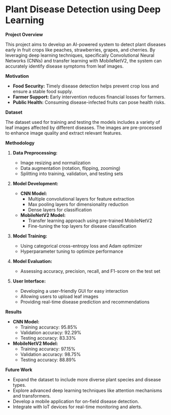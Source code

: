 # Plant Disease Detection using Deep Learning

**Project Overview**

This project aims to develop an AI-powered system to detect plant diseases early in fruit crops like peaches, strawberries, grapes, and cherries. By leveraging deep learning techniques, specifically Convolutional Neural Networks (CNNs) and transfer learning with MobileNetV2, the system can accurately identify disease symptoms from leaf images.

**Motivation**

* **Food Security:** Timely disease detection helps prevent crop loss and ensure a stable food supply.
* **Farmer Support:** Early intervention reduces financial losses for farmers.
* **Public Health:** Consuming disease-infected fruits can pose health risks.

**Dataset**

The dataset used for training and testing the models includes a variety of leaf images affected by different diseases. The images are pre-processed to enhance image quality and extract relevant features.

**Methodology**

1. **Data Preprocessing:**
   - Image resizing and normalization
   - Data augmentation (rotation, flipping, zooming)
   - Splitting into training, validation, and testing sets

2. **Model Development:**
   - **CNN Model:**
     - Multiple convolutional layers for feature extraction
     - Max pooling layers for dimensionality reduction
     - Dense layers for classification
   - **MobileNetV2 Model:**
     - Transfer learning approach using pre-trained MobileNetV2
     - Fine-tuning the top layers for disease classification

3. **Model Training:**
   - Using categorical cross-entropy loss and Adam optimizer
   - Hyperparameter tuning to optimize performance

4. **Model Evaluation:**
   - Assessing accuracy, precision, recall, and F1-score on the test set

5. **User Interface:**
   - Developing a user-friendly GUI for easy interaction
   - Allowing users to upload leaf images
   - Providing real-time disease prediction and recommendations

**Results**

- **CNN Model:**
   - Training accuracy: 95.85%
   - Validation accuracy: 92.29%
   - Testing accuracy: 83.33%
- **MobileNetV2 Model:**
   - Training accuracy: 97.15%
   - Validation accuracy: 98.75%
   - Testing accuracy: 88.89%

**Future Work**

- Expand the dataset to include more diverse plant species and disease types.
- Explore advanced deep learning techniques like attention mechanisms and transformers.
- Develop a mobile application for on-field disease detection.
- Integrate with IoT devices for real-time monitoring and alerts.
